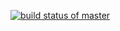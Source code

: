[![build status of master](https://travis-ci.com/baonudesifeizhai/ssw567.svg/hw4?branch=HW05a_Mocking)](https://travis-ci.com/baonudesifeizhai/ssw567/hw4)
